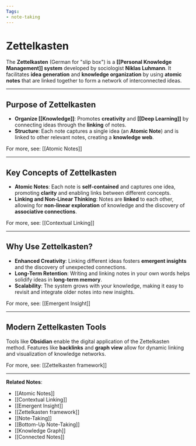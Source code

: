 ```yaml
---
Tags:
- note-taking
---
```


# Zettelkasten

The **Zettelkasten** (German for "slip box") is a **[[Personal Knowledge Management]] system** developed by sociologist **Niklas Luhmann**. It facilitates **idea generation** and **knowledge organization** by using **atomic notes** that are linked together to form a network of interconnected ideas.

---

## Purpose of Zettelkasten

- **Organize [[Knowledge]]**: Promotes **creativity** and **[[Deep Learning]]** by connecting ideas through the **linking** of notes.
- **Structure**: Each note captures a single idea (an **Atomic Note**) and is linked to other relevant notes, creating a **knowledge web**.

For more, see: [[Atomic Notes]]

---

## Key Concepts of Zettelkasten

- **Atomic Notes**: Each note is **self-contained** and captures one idea, promoting **clarity** and enabling links between different concepts.
- **Linking and Non-Linear Thinking**: Notes are **linked** to each other, allowing for **non-linear exploration** of knowledge and the discovery of **associative connections**.

For more, see: [[Contextual Linking]]

---

## Why Use Zettelkasten?

- **Enhanced Creativity**: Linking different ideas fosters **emergent insights** and the discovery of unexpected connections.
- **Long-Term Retention**: Writing and linking notes in your own words helps solidify ideas in **long-term memory**.
- **Scalability**: The system grows with your knowledge, making it easy to revisit and integrate older notes into new insights.

For more, see: [[Emergent Insight]]

---

## Modern Zettelkasten Tools

Tools like **Obsidian** enable the digital application of the Zettelkasten method. Features like **backlinks** and **graph view** allow for dynamic linking and visualization of knowledge networks.

For more, see: [[Zettelkasten framework]]

---

**Related Notes**:

- [[Atomic Notes]]
- [[Contextual Linking]]
- [[Emergent Insight]]
- [[Zettelkasten framework]]
- [[Note-Taking]]
- [[Bottom-Up Note-Taking]]
- [[Knowledge Graph]]
- [[Connected Notes]]